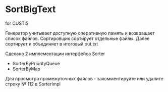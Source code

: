# SortBigText
for CUSTIS

Генератор учитывает доступную оперативную память и возвращает список файлов.
Сортировщик сортирует отдельные файлы. Далее сортирует и объединяет в итоговый out.txt

Сделано 2 имплементации интерфейса Sorter
- SorterByPriorityQueue
- SorterByMap

Для просмотра промежуточных файлов - закомментируйте или удалите строку № 112 в SorterImpl


